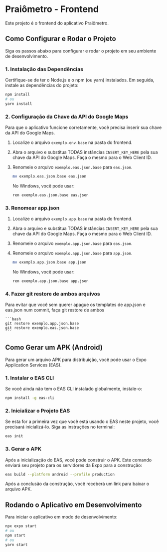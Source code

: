 # Praiômetro - Frontend

Este projeto é o frontend do aplicativo Praiômetro.

## Como Configurar e Rodar o Projeto

Siga os passos abaixo para configurar e rodar o projeto em seu ambiente de desenvolvimento.

### 1. Instalação das Dependências

Certifique-se de ter o Node.js e o npm (ou yarn) instalados. Em seguida, instale as dependências do projeto:

```bash
npm install
# ou
yarn install
```

### 2. Configuração da Chave da API do Google Maps

Para que o aplicativo funcione corretamente, você precisa inserir sua chave da API do Google Maps.

1.  Localize o arquivo `exemplo.env.base` na pasta do frontend.
2.  Abra o arquivo e substitua TODAS instâncias `INSERT_KEY_HERE` pela sua chave da API do Google Maps. Faça o mesmo para o Web Client ID. 
4.  Renomeie o arquivo `exemplo.eas.json.base` para `eas.json`.

    ```bash
    mv exemplo.eas.json.base eas.json
    ```

    No Windows, você pode usar:

    ```bash
    ren exemplo.eas.json.base eas.json
    ```

### 3. Renomear app.json

1.  Localize o arquivo `exemplo.app.base` na pasta do frontend.
2.  Abra o arquivo e substitua TODAS instâncias `INSERT_KEY_HERE` pela sua chave da API do Google Maps. Faça o mesmo para o Web Client ID. 
4.  Renomeie o arquivo `exemplo.app.json.base` para `eas.json`.

1.  Renomeie o arquivo `exemplo.app.json.base` para `app.json`.

    ```bash
    mv exemplo.app.json.base app.json
    ```

    No Windows, você pode usar:

    ```bash
    ren exemplo.app.json.base app.json
    ```

### 4. Fazer git restore de ambos arquivos

Para evitar que você sem querer apague os templates de app.json e eas.json num commit, faça git restore de ambos

    ```bash
    git restore exemplo.app.json.base
    git restore exemplo.eas.json.base
    ```

## Como Gerar um APK (Android)

Para gerar um arquivo APK para distribuição, você pode usar o Expo Application Services (EAS).

### 1. Instalar o EAS CLI

Se você ainda não tem o EAS CLI instalado globalmente, instale-o:

```bash
npm install -g eas-cli
```

### 2. Inicializar o Projeto EAS

Se esta for a primeira vez que você está usando o EAS neste projeto, você precisará inicializá-lo. Siga as instruções no terminal:

```bash
eas init
```

### 3. Gerar o APK

Após a inicialização do EAS, você pode construir o APK. Este comando enviará seu projeto para os servidores da Expo para a construção:

```bash
eas build --platform android --profile production
```

Após a conclusão da construção, você receberá um link para baixar o arquivo APK.

## Rodando o Aplicativo em Desenvolvimento

Para iniciar o aplicativo em modo de desenvolvimento:

```bash
npx expo start
# ou
npm start
# ou
yarn start
```
